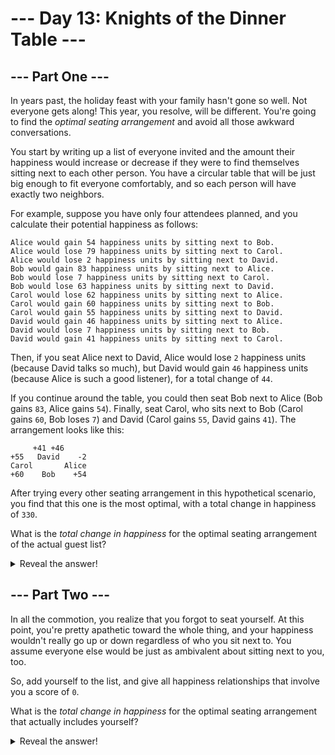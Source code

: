# --- Day 13: Knights of the Dinner Table ---

## --- Part One ---

In years past, the holiday feast with your family hasn't gone so well. Not
everyone gets along! This year, you resolve, will be different. You're going
to find the _optimal seating arrangement_ and avoid all those awkward
conversations.

You start by writing up a list of everyone invited and the amount their
happiness would increase or decrease if they were to find themselves sitting
next to each other person. You have a circular table that will be just big
enough to fit everyone comfortably, and so each person will have exactly two
neighbors.

For example, suppose you have only four attendees planned, and you calculate
their potential happiness as follows:

    Alice would gain 54 happiness units by sitting next to Bob.
    Alice would lose 79 happiness units by sitting next to Carol.
    Alice would lose 2 happiness units by sitting next to David.
    Bob would gain 83 happiness units by sitting next to Alice.
    Bob would lose 7 happiness units by sitting next to Carol.
    Bob would lose 63 happiness units by sitting next to David.
    Carol would lose 62 happiness units by sitting next to Alice.
    Carol would gain 60 happiness units by sitting next to Bob.
    Carol would gain 55 happiness units by sitting next to David.
    David would gain 46 happiness units by sitting next to Alice.
    David would lose 7 happiness units by sitting next to Bob.
    David would gain 41 happiness units by sitting next to Carol.

Then, if you seat Alice next to David, Alice would lose `2` happiness units
(because David talks so much), but David would gain `46` happiness units
(because Alice is such a good listener), for a total change of `44`.

If you continue around the table, you could then seat Bob next to Alice (Bob
gains `83`, Alice gains `54`). Finally, seat Carol, who sits next to Bob
(Carol gains `60`, Bob loses `7`) and David (Carol gains `55`, David gains
`41`). The arrangement looks like this:

         +41 +46
    +55   David    -2
    Carol       Alice
    +60    Bob    +54

After trying every other seating arrangement in this hypothetical scenario,
you find that this one is the most optimal, with a total change in happiness
of `330`.

What is the _total change in happiness_ for the optimal seating arrangement of
the actual guest list?

<details>
    <summary>Reveal the answer!</summary>
    Your puzzle answer was <code>709</code>.
</details>

## --- Part Two ---

In all the commotion, you realize that you forgot to seat yourself. At this point, you're pretty apathetic toward the whole thing, and your happiness wouldn't really go up or down regardless of who you sit next to. You assume everyone else would be just as ambivalent about sitting next to you, too.

So, add yourself to the list, and give all happiness relationships that involve you a score of `0`.

What is the _total change in happiness_ for the optimal seating arrangement that actually includes yourself?

<details>
    <summary>Reveal the answer!</summary>
    Your puzzle answer was <code>668</code>.
</details>
